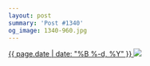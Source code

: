 ```yaml
---
layout: post
summary: 'Post #1340'
og_image: 1340-960.jpg
---
```


<p>
 <time>
  <a href="/1340">
   {{ page.date | date: "%B %-d, %Y" }}
  </a>
 </time>
 <a href="/1340">
  <img data-taken="4/30/2021" sizes="(min-width: 700px) 50vw, calc(100vw - 2rem)" src="{{ site.assets_url }}/1340-480.jpg" srcset="{{ site.assets_url }}/1340-240.jpg 240w, {{ site.assets_url }}/1340-480.jpg 480w, {{ site.assets_url }}/1340-720.jpg 720w, {{ site.assets_url }}/1340-960.jpg 960w"/>
 </a>
</p>
